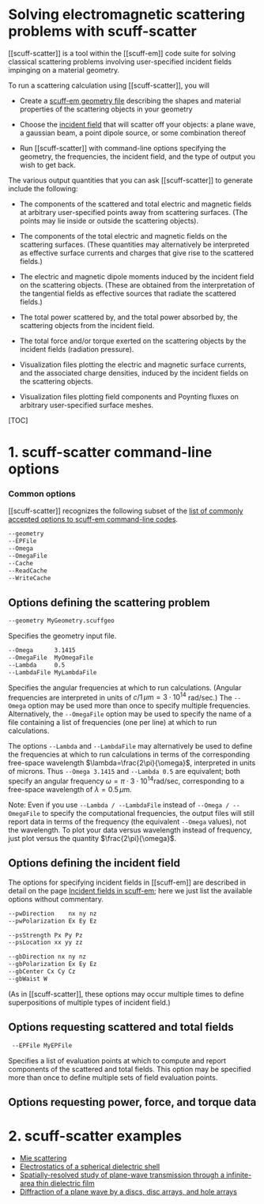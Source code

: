 <h1> Solving electromagnetic scattering problems with 
     <span class="SC">scuff-scatter</span>
</h1>

[[scuff-scatter]] is a tool within the [[scuff-em]] code suite
for solving classical scattering problems involving
user-specified incident fields impinging on a material
geometry.

To run a scattering calculation using [[scuff-scatter]], you will

+ Create a [<span class="SC">scuff-em</span> geometry file][Geometries]
describing the shapes and material properties of the scattering objects in your geometry

+ Choose the [incident field][IncidentFields] that will scatter off your objects: a plane wave, a gaussian beam, a point dipole source, or some combination thereof

+ Run [[scuff-scatter]] with command-line options specifying the geometry, the frequencies, the incident field, and the type of output you wish to get back.

The various output quantities that you can ask [[scuff-scatter]] to generate include the following:

+ The components of the scattered and total electric and magnetic fields at arbitrary user-specified points away from scattering surfaces. (The points may lie inside or outside the scattering objects).

+ The components of the total electric and magnetic fields on the scattering surfaces. (These quantities may alternatively be interpreted as effective surface currents and charges that give rise to the scattered fields.)

+ The electric and magnetic dipole moments induced by the incident field on the scattering objects. (These are obtained from the interpretation of the tangential fields as effective sources that radiate the scattered fields.)

+ The total power scattered by, and the total power absorbed by, the scattering objects from the incident field.

+ The total force and/or torque exerted on the scattering objects by the incident fields (radiation pressure).

+ Visualization files plotting the electric and magnetic surface currents, and the associated charge densities, 
  induced by the incident fields on the scattering objects.

+ Visualization files plotting field components and Poynting fluxes on arbitrary user-specified surface meshes.

[TOC]

<a name="Options"></a>
# 1. <span class="SC">scuff-scatter</span> command-line options

### Common options

[[scuff-scatter]] recognizes the following subset of the 
[list of commonly accepted options to <span class="SC">scuff-em</span> command-line codes][CommonOptions].

````bash
--geometry
--EPFile
--Omega
--OmegaFile
--Cache
--ReadCache
--WriteCache
````

## Options defining the scattering problem

````bash
--geometry MyGeometry.scuffgeo
````

Specifies the geometry input file.

````bash
--Omega      3.1415
--OmegaFile  MyOmegaFile
--Lambda     0.5
--LambdaFile MyLambdaFile
````

Specifies the angular frequencies at which to
run calculations. (Angular frequencies are interpreted
in units of $c/1\,\mu\text{m}=3\cdot 10^{14}$ rad/sec.)
The `--Omega` option may be used more than once 
to specify multiple frequencies. Alternatively,
the `--OmegaFile` option may be used to specify the
name of a file containing a list of frequencies (one per
line) at which to run calculations.

The options `--Lambda` and `--LambdaFile` may alternatively
be used to define the frequencies at which to run calculations
in terms of the corresponding free-space wavelength
$\lambda=\frac{2\pi}{\omega}$, interpreted in units
of microns. Thus `--Omega 3.1415` and `--Lambda 0.5`
are equivalent; both specify an angular frequency
$\omega=\pi \cdot 3\cdot 10^{14}$rad/sec, 
corresponding
to a free-space wavelength of $\lambda=0.5\,\mu$m.

Note: Even if you use `--Lambda / --LambdaFile`
instead of `--Omega / --OmegaFile` to specify the
computational frequencies, the output files
will still report data in terms of the frequency
(the equivalent `--Omega` values), not the 
wavelength. To plot your data versus wavelength
instead of frequency, just plot versus the
quantity $\frac{2\pi}{\omega}$.

## Options defining the incident field

The options for specifying incident fields in
[[scuff-em]] are described in detail on the page
[Incident fields in <span class="SC">scuff-em</span>][IncidentFields];
here we just list the
available options without commentary.

````bash
--pwDirection    nx ny nz
--pwPolarization Ex Ey Ez
````


````bash
--psStrength Px Py Pz
--psLocation xx yy zz
````


````bash
--gbDirection nx ny nz
--gbPolarization Ex Ey Ez
--gbCenter Cx Cy Cz
--gbWaist W
````

(As in [[scuff-scatter]], these options may occur multiple times 
to define superpositions of multiple types of incident field.)

## Options requesting scattered and total fields

````bash
 --EPFile MyEPFile
````

Specifies a list of evaluation points at which to
compute and report components of the scattered and total
fields. This option may be specified more than once to 
define multiple sets of field evaluation points. 

## Options requesting power, force, and torque data

<a name="Examples"></a>
# 2. <span class="SC">scuff-scatter</span> examples

+ [Mie scattering][MieScattering]
+ [Electrostatics of a spherical dielectric shell][DielectricShell]
+ [Spatially-resolved study of plane-wave transmission through a infinite-area thin dielectric film][ThinFilm]
+ [Diffraction of a plane wave by a discs, disc arrays, and hole arrays][DiffractionPatterns]

[CommonOptions]:               ../GeneralReference.md#CommonOptions
[Geometries]:                  ../../reference/Geometries.md
[IncidentFields]:              ../../reference/IncidentFields.md
[MieScattering]:               ../../examples/MieScattering/MieScattering.md
[DielectricShell]:             ../../examples/DielectricShell/DielectricShell.md
[ThinFilm]:                    ../../examples/ThinFilm/ThinFilm.md
[DiffractionPatterns]:         ../../examples/DiffractionPatterns/DiffractionPatterns.md
